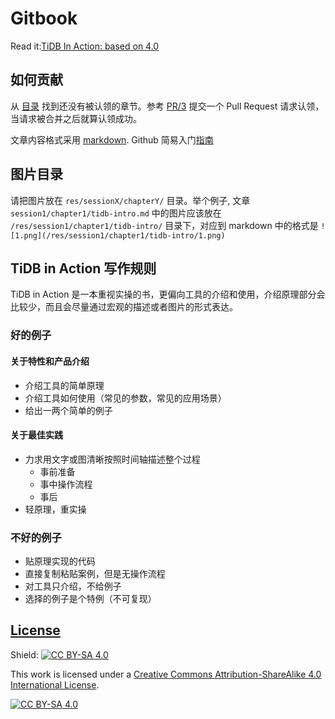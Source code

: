 # Gitbook

Read it:[TiDB In Action: based on 4.0](https://pingcap-incubator.github.io/tidb-in-action)

## 如何贡献

从 [目录](SUMMARY.md) 找到还没有被认领的章节。参考 [PR/3](https://github.com/pingcap-incubator/tidb-in-action/pull/3) 提交一个 Pull Request 请求认领，当请求被合并之后就算认领成功。

文章内容格式采用 [markdown](https://daringfireball.net/projects/markdown/syntax). Github 简易入门[指南](https://docs.google.com/document/d/1IiCrX3tFg6yvTrmlEXnsHoWUdyeCLkvJo31AjbjDWBs/edit)

## 图片目录

 请把图片放在 `res/sessionX/chapterY/` 目录。举个例子, 文章 `session1/chapter1/tidb-intro.md` 中的图片应该放在 `/res/session1/chapter1/tidb-intro/` 目录下，对应到 markdown 中的格式是 `![1.png](/res/session1/chapter1/tidb-intro/1.png)`

## TiDB in Action 写作规则

 TiDB in Action 是一本重视实操的书，更偏向工具的介绍和使用，介绍原理部分会比较少，而且会尽量通过宏观的描述或者图片的形式表达。

### 好的例子

#### 关于特性和产品介绍

* 介绍工具的简单原理
* 介绍工具如何使用（常见的参数，常见的应用场景）
* 给出一两个简单的例子

#### 关于最佳实践

* 力求用文字或图清晰按照时间轴描述整个过程
  * 事前准备
  * 事中操作流程
  * 事后
* 轻原理，重实操

### 不好的例子

* 贴原理实现的代码
* 直接复制粘贴案例，但是无操作流程
* 对工具只介绍，不给例子
* 选择的例子是个特例（不可复现）

## [License](LICENSE)

Shield: [![CC BY-SA 4.0][cc-by-sa-shield]][cc-by-sa]

This work is licensed under a [Creative Commons Attribution-ShareAlike 4.0
International License][cc-by-sa].

[![CC BY-SA 4.0][cc-by-sa-image]][cc-by-sa]

[cc-by-sa]: http://creativecommons.org/licenses/by-sa/4.0/
[cc-by-sa-image]: https://licensebuttons.net/l/by-sa/4.0/88x31.png
[cc-by-sa-shield]: https://img.shields.io/badge/License-CC%20BY--SA%204.0-lightgrey.svg
